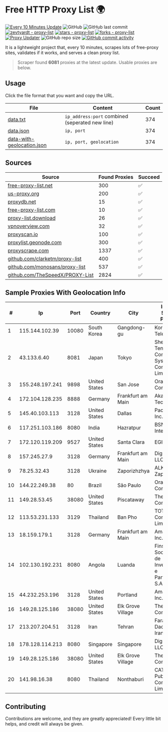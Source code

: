 
# Free HTTP Proxy List 🌍

[![Every 10 Minutes Update](https://github.com/mertguvencli/http-proxy-list/actions/workflows/main.yml/badge.svg?branch=main)](https://github.com/mertguvencli/http-proxy-list/actions/workflows/main.yml)
![GitHub](https://img.shields.io/github/license/mertguvencli/http-proxy-list)
![GitHub last commit](https://img.shields.io/github/last-commit/mertguvencli/http-proxy-list)
[![zevtyardt - proxy-list](https://img.shields.io/static/v1?label=zevtyardt&message=proxy-list&color=blue&logo=github)](https://github.com/zevtyardt/proxy-list "Go to GitHub repo")
[![stars - proxy-list](https://img.shields.io/github/stars/zevtyardt/proxy-list?style=social)](https://github.com/zevtyardt/proxy-list)
[![forks - proxy-list](https://img.shields.io/github/forks/zevtyardt/proxy-list?style=social)](https://github.com/zevtyardt/proxy-list)
[![Proxy Updater](https://github.com/zevtyardt/proxy-list/workflows/Proxy%20Updater/badge.svg)](https://github.com/zevtyardt/proxy-list/actions?query=workflow:"Proxy+Updater")
![GitHub repo size](https://img.shields.io/github/repo-size/zevtyardt/proxy-list)
[![GitHub commit activity](https://img.shields.io/github/commit-activity/m/zevtyardt/proxy-list?logo=commits)](https://github.com/zevtyardt/proxy-list/commits/main)

It is a lightweight project that, every 10 minutes, scrapes lots of free-proxy sites, validates if it works, and serves a clean proxy list.

> Scraper found **6081** proxies at the latest update. Usable proxies are below.

## Usage

Click the file format that you want and copy the URL.

|File|Content|Count|
|----|-------|-----|
|[data.txt](https://raw.githubusercontent.com/mertguvencli/http-proxy-list/main/proxy-list/data.txt)|`ip_address:port` combined (seperated new line)|374|
|[data.json](https://raw.githubusercontent.com/mertguvencli/http-proxy-list/main/proxy-list/data.json)|`ip, port`|374|
|[data-with-geolocation.json](https://raw.githubusercontent.com/mertguvencli/http-proxy-list/main/proxy-list/data-with-geolocation.json)|`ip, port, geolocation`|374|

## Sources

|Source|Found Proxies|Succeed|
|------|-------------|-------|
|[free-proxy-list.net](https://free-proxy-list.net)|300|✅|
|[us-proxy.org](https://www.us-proxy.org)|200|✅|
|[proxydb.net](http://proxydb.net)|15|✅|
|[free-proxy-list.com](https://free-proxy-list.com/?page=&port=&type%5B%5D=http&type%5B%5D=https&up_time=0&search=Search)|10|✅|
|[proxy-list.download](https://www.proxy-list.download/HTTP)|26|✅|
|[vpnoverview.com](https://vpnoverview.com/privacy/anonymous-browsing/free-proxy-servers)|32|✅|
|[proxyscan.io](https://www.proxyscan.io)|100|✅|
|[proxylist.geonode.com](https://proxylist.geonode.com/api/proxy-list?limit=300&page=1&sort_by=lastChecked&sort_type=desc&protocols=http,https)|300|✅|
|[proxyscrape.com](https://api.proxyscrape.com/v2/?request=displayproxies&protocol=http&timeout=10000&country=all&ssl=all&anonymity=all)|1337|✅|
|[github.com/clarketm/proxy-list](https://raw.githubusercontent.com/clarketm/proxy-list/master/proxy-list-raw.txt)|400|✅|
|[github.com/monosans/proxy-list](https://raw.githubusercontent.com/monosans/proxy-list/main/proxies/http.txt)|537|✅|
|[github.com/TheSpeedX/PROXY-List](https://raw.githubusercontent.com/TheSpeedX/PROXY-List/master/http.txt)|2824|✅|


## Sample Proxies With Geolocation Info

|#|Ip|Port|Country|City|Internet Service Provider|
|-|--|----|-------|----|-------------------------|
|1|115.144.102.39|10080|South Korea|Gangdong-gu|Korea Telecom|
|2|43.133.6.40|8081|Japan|Tokyo|Shenzhen Tencent Computer Systems Company Limited|
|3|155.248.197.241|9898|United States|San Jose|Oracle Corporation|
|4|172.104.128.235|8888|Germany|Frankfurt am Main|Akamai Technologies|
|5|145.40.103.113|3128|United States|Dallas|Packet Host, Inc.|
|6|117.251.103.186|8080|India|Hazratpur|BSNL Internet|
|7|172.120.119.209|9527|United States|Santa Clara|EGIHosting|
|8|157.245.27.9|3128|Germany|Frankfurt am Main|DigitalOcean, LLC|
|9|78.25.32.43|3128|Ukraine|Zaporizhzhya|ALKAR Zaporizhzhya|
|10|144.22.249.38|80|Brazil|São Paulo|Oracle Corporation|
|11|149.28.53.45|38080|United States|Piscataway|The Constant Company|
|12|113.53.231.133|3129|Thailand|Ban Pho|TOT Public Company Limited|
|13|18.159.179.1|3128|Germany|Frankfurt am Main|Amazon.com, Inc.|
|14|102.130.192.231|8080|Angola|Luanda|Finstar - Sociedade de Investimento e Participacoes S.A|
|15|44.232.253.196|3128|United States|Portland|Amazon.com, Inc.|
|16|149.28.125.186|38080|United States|Elk Grove Village|The Constant Company|
|17|213.207.204.51|3128|Iran|Tehran|Farabord Dadeh Haye Iranian Co.|
|18|178.128.114.213|8080|Singapore|Singapore|DigitalOcean, LLC|
|19|149.28.125.186|38080|United States|Elk Grove Village|The Constant Company|
|20|141.98.16.38|8080|Thailand|Nonthaburi|CAT Telecom Public Company Limited|



## Contributing

Contributions are welcome, and they are greatly appreciated! Every
little bit helps, and credit will always be given.

